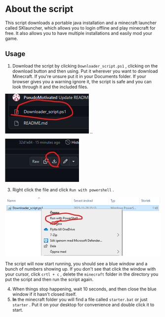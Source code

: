 # About the script
This script downloads a portable java installation and a minecraft launcher called SKlauncher, which allows you to login offline and play minecraft for free. It also allows you to have multiple installations and easily mod your game.
## Usage 
1. Download the script by clicking `Downloader_script.ps1` , clicking on the download button and then using. Put it wherever you want to download Minecraft. If you're unsure put it in your Documents folder. If your browser gives you a warning ignore it, the script is safe and you can look through it and the included files.




![](img1.png)
.. 

![](img2.png)


3. Right click the file and click `Run with powershell` .


![](img3.png)





The script will now start running, you should see a blue window and a bunch of numbers showing up. 
If you don't see that click the window with your cursor, click `crtl + c` , delete the `minecraft` folder in the directory you put the script and then run the script again.

4. When things stop happening, wait 10 seconds, and then close the blue window if it hasn't closed itself.
5. **In** the minecraft folder you will find a file called `starter.bat` or just `starter` . Put it on your desktop for convenience and double click it to start. 
